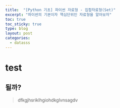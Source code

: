 ```yaml
---
title:  "[Python 기초] 파이썬 자료형 - 집합자료형(Set)"
excerpt: "파이썬의 기본이자 핵심단위인 자료형을 알아보자"
toc: true
toc_sticky: true
type: blog
layout: post
categories:
  - datasss
---
```


# test

## 될까?
> dfkgjhsriklhgiohdkglvnsagdv
